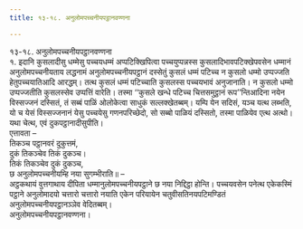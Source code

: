 ```yaml
---
title: १३-१८. अनुलोमपच्चनीयपट्ठानवण्णना

---
```

१३-१८. अनुलोमपच्चनीयपट्ठानवण्णना  
१. इदानि कुसलादीसु धम्मेसु पच्चयधम्मं अप्पटिक्खिपित्वा पच्चयुप्पन्नस्स कुसलादिभावपटिक्खेपवसेन धम्मानं अनुलोमपच्चनीयताय लद्धनामं अनुलोमपच्चनीयपट्ठानं दस्सेतुं कुसलं धम्मं पटिच्च न कुसलो धम्मो उप्पज्जति हेतुपच्चयातिआदि आरद्धम्। तत्थ कुसलं धम्मं पटिच्चाति कुसलस्स पच्चयभावं अनुजानाति। न कुसलो धम्मो उप्पज्जतीति कुसलस्सेव उप्पत्तिं वारेति। तस्मा ‘‘कुसले खन्धे पटिच्च चित्तसमुट्ठानं रूप’’न्तिआदिना नयेन विस्सज्जनं दस्सितं, तं सब्बं पाळिं ओलोकेत्वा साधुकं सल्लक्खेतब्बम्। यम्पि येन सदिसं, यञ्च यत्थ लब्भति, यो च येसं विस्सज्जनानं येसु पच्चयेसु गणनपरिच्छेदो, सो सब्बो पाळियं दस्सितो, तस्मा पाळियेव एत्थ अत्थो। यथा चेत्थ, एवं दुकपट्ठानादीसुपीति।  
एत्तावता –  
तिकञ्च पट्ठानवरं दुकुत्तमं,  
दुकं तिकञ्चेव तिकं दुकञ्च।  
तिकं तिकञ्चेव दुकं दुकञ्च,  
छ अनुलोमपच्चनीयम्हि नया सुगम्भीराति॥ –  
अट्ठकथायं वुत्तगाथाय दीपिता धम्मानुलोमपच्चनीयपट्ठाने छ नया निद्दिट्ठा होन्ति। पच्चयवसेन पनेत्थ एकेकस्मिं पट्ठाने अनुलोमादयो चत्तारो चत्तारो नयाति एकेन परियायेन चतुवीसतिनयपटिमण्डितं अनुलोमपच्चनीयपट्ठानञ्ञेव वेदितब्बम्।  
अनुलोमपच्चनीयपट्ठानवण्णना।  